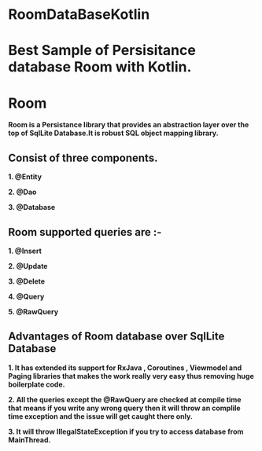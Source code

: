 # RoomDataBaseKotlin
<h1>Best Sample of Persisitance database Room with Kotlin.</h1>
<h1>Room</h1>
<p><b>Room is a Persistance library that provides an abstraction layer over the top of SqlLite Database.It is robust SQL object mapping library.</b></p>

<h2>Consist of three components.</h2>
<p><b>1. @Entity</b></p>
<p><b>2. @Dao</b></p>
<p><b>3. @Database</b></p>


<h2>Room supported queries are :-</h2>
<p><b>1. @Insert </b></p>
<p><b>2. @Update </b></p>
<p><b>3. @Delete </b></p>
<p><b>4. @Query </b></p>
<p><b>5. @RawQuery </b></p>



<h2>Advantages of Room database over SqlLite Database</h2>
<p><b>1. It has extended its support for RxJava , Coroutines , Viewmodel and Paging libraries that makes the work really very easy thus removing huge boilerplate code.</b></p>
<p><b>2. All the queries except the @RawQuery are checked at compile time that means if you write any wrong query then it will throw an complile time exception and the issue will get caught there only.</b></p>
<p><b>3. It will throw IllegalStateException if you try to access database from MainThread.</b></p>

